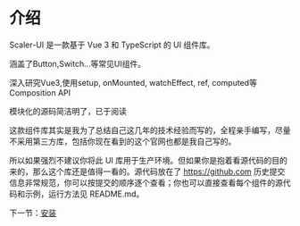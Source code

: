 # 介绍

Scaler-UI 是一款基于 Vue 3 和 TypeScript 的 UI 组件库。

涵盖了Button,Switch...等常见UI组件。

深入研究Vue3,使用setup, onMounted, watchEffect, ref, computed等Composition API

模块化的源码简洁明了，已于阅读

这款组件库其实是我为了总结自己这几年的技术经验而写的，全程亲手编写，尽量不采用第三方库，包括你现在看到的这个官网也都是我自己写的。

所以如果强烈不建议你将此 UI 库用于生产环境。但如果你是抱着看源代码的目的来的，那么这个库还是值得一看的。源代码放在了 https://github.com 历史提交信息非常规范，你可以按提交的顺序逐个查看；你也可以直接查看每个组件的源代码和示例，运行方法见 README.md。

下一节：[安装](#/doc/install)

